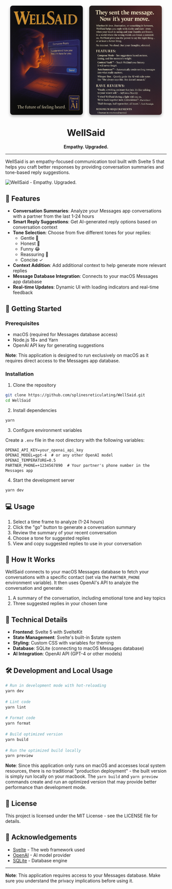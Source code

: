 <p align="center" style="display: flex; gap: 20px; justify-content: center;">
  <img src="./assets/box-art-front.png" alt="WellSaid Front Cover" width="45%" style="box-shadow: 0 4px 8px rgba(0,0,0,0.3); border-radius: 8px;"/>
  <img src="./assets/box-art-back.png" alt="WellSaid Back Cover" width="45%" style="box-shadow: 0 4px 8px rgba(0,0,0,0.3); border-radius: 8px;"/>
</p>

<h1 align="center">WellSaid</h1>
<p align="center"><b>Empathy. Upgraded.</b></p>

---

WellSaid is an empathy-focused communication tool built with Svelte 5 that helps you craft better responses by providing conversation summaries and tone-based reply suggestions.

![WellSaid - Empathy. Upgraded.](https://i.imgur.com/placeholder.png)

## 🌟 Features

- **Conversation Summaries**: Analyze your Messages app conversations with a partner from the last 1-24 hours
- **Smart Reply Suggestions**: Get AI-generated reply options based on conversation context
- **Tone Selection**: Choose from five different tones for your replies:
  - Gentle 🍃
  - Honest 💯
  - Funny 😂
  - Reassuring 🤗
  - Concise ✓
- **Context Addition**: Add additional context to help generate more relevant replies
- **Message Database Integration**: Connects to your macOS Messages app database
- **Real-time Updates**: Dynamic UI with loading indicators and real-time feedback

## 🚀 Getting Started

### Prerequisites

- macOS (required for Messages database access)
- Node.js 18+ and Yarn
- OpenAI API key for generating suggestions

**Note**: This application is designed to run exclusively on macOS as it requires direct access to the Messages app database.

### Installation

1. Clone the repository

```bash
git clone https://github.com/splinesreticulating/WellSaid.git
cd WellSaid
```

2. Install dependencies

```bash
yarn
```

3. Configure environment variables

Create a `.env` file in the root directory with the following variables:

```
OPENAI_API_KEY=your_openai_api_key
OPENAI_MODEL=gpt-4  # or any other OpenAI model
OPENAI_TEMPERATURE=0.5
PARTNER_PHONE=+1234567890  # Your partner's phone number in the Messages app
```

4. Start the development server

```bash
yarn dev
```

## 💻 Usage

1. Select a time frame to analyze (1-24 hours)
2. Click the "go" button to generate a conversation summary
3. Review the summary of your recent conversation
4. Choose a tone for suggested replies
5. View and copy suggested replies to use in your conversation

## 🧠 How It Works

WellSaid connects to your macOS Messages database to fetch your conversations with a specific contact (set via the `PARTNER_PHONE` environment variable). It then uses OpenAI's API to analyze the conversation and generate:

1. A summary of the conversation, including emotional tone and key topics
2. Three suggested replies in your chosen tone

## 🔧 Technical Details

- **Frontend**: Svelte 5 with SvelteKit
- **State Management**: Svelte's built-in $state system
- **Styling**: Custom CSS with variables for theming
- **Database**: SQLite (connecting to macOS Messages database)
- **AI Integration**: OpenAI API (GPT-4 or other models)

## 🛠️ Development and Local Usage

```bash
# Run in development mode with hot-reloading
yarn dev

# Lint code
yarn lint

# Format code
yarn format

# Build optimized version
yarn build

# Run the optimized build locally
yarn preview
```

**Note**: Since this application only runs on macOS and accesses local system resources, there is no traditional "production deployment" - the built version is simply run locally on your macbook. The `yarn build` and `yarn preview` commands create and run an optimized version that may provide better performance than development mode.

## 📄 License

This project is licensed under the MIT License - see the LICENSE file for details.

## 🙏 Acknowledgements

- [Svelte](https://svelte.dev/) - The web framework used
- [OpenAI](https://openai.com/) - AI model provider
- [SQLite](https://sqlite.org/) - Database engine

---

**Note**: This application requires access to your Messages database. Make sure you understand the privacy implications before using it.
